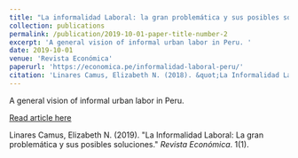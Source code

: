 ```yaml
---
title: "La informalidad Laboral: la gran problemática y sus posibles soluciones"
collection: publications
permalink: /publication/2019-10-01-paper-title-number-2
excerpt: 'A general vision of informal urban labor in Peru. '
date: 2019-10-01
venue: 'Revista Económica'
paperurl: 'https://economica.pe/informalidad-laboral-peru/'
citation: 'Linares Camus, Elizabeth N. (2018). &quot;La Informalidad Laboral: La gran problemática y sus posibles soluciones.&quot; <i>Revista Económica</i>. 1(1).'
---
```

A general vision of informal urban labor in Peru. 

[Read article here](https://economica.pe/informalidad-laboral-peru/)

Linares Camus, Elizabeth N. (2019). "La Informalidad Laboral: La gran problemática y sus posibles soluciones." <i>Revista Económica</i>. 1(1).

